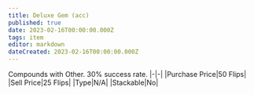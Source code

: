 ```yaml
---
title: Deluxe Gem (acc)
published: true
date: 2023-02-16T00:00:00.000Z
tags: item
editor: markdown
dateCreated: 2023-02-16T00:00:00.000Z
---
```


Compounds with Other. 30% success rate.
|-|-|
|Purchase Price|50 Flips|
|Sell Price|25 Flips|
|Type|N/A|
|Stackable|No|

